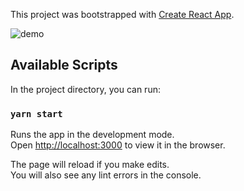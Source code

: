 This project was bootstrapped with [Create React App](https://github.com/facebook/create-react-app).

![demo](./screenshot-github-battles.vercel.app.png)

## Available Scripts

In the project directory, you can run:

### `yarn start`

Runs the app in the development mode.<br />
Open [http://localhost:3000](http://localhost:3000) to view it in the browser.

The page will reload if you make edits.<br />
You will also see any lint errors in the console.


